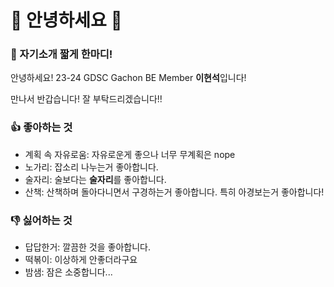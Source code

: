 # 👋 안녕하세요 👋

### 💬 자기소개 짧게 한마디!
안녕하세요! 23-24 GDSC Gachon BE Member **이현석**입니다!

만나서 반갑습니다! 잘 부탁드리겠습니다!!

### 👍 좋아하는 것
- 계획 속 자유로움: 자유로운게 좋으나 너무 무계획은 nope
- 노가리: 잡소리 나누는거 좋아합니다.
- 술자리: 술보다는 **술자리**를 좋아합니다.
- 산책: 산책하며 돌아다니면서 구경하는거 좋아합니다. 특히 아경보는거 좋아합니다!

### 👎 싫어하는 것
- 답답한거: 깔끔한 것을 좋아합니다.
- 떡볶이: 이상하게 안좋더라구요
- 밤샘: 잠은 소중합니다...